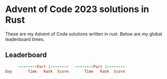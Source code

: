 # Advent of Code 2023 solutions in Rust

These are my Advent of Code solutions written in rust. Below are my global leaderboard times.

## Leaderboard

```ruby
      --------Part 1--------   --------Part 2--------
Day       Time   Rank  Score       Time   Rank  Score
```
